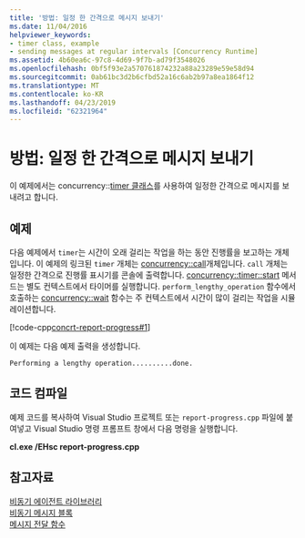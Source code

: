 ```yaml
---
title: '방법: 일정 한 간격으로 메시지 보내기'
ms.date: 11/04/2016
helpviewer_keywords:
- timer class, example
- sending messages at regular intervals [Concurrency Runtime]
ms.assetid: 4b60ea6c-97c8-4d69-9f7b-ad79f3548026
ms.openlocfilehash: 0bf5f93e2a570761874232a88a23289e59e58d94
ms.sourcegitcommit: 0ab61bc3d2b6cfbd52a16c6ab2b97a8ea1864f12
ms.translationtype: MT
ms.contentlocale: ko-KR
ms.lasthandoff: 04/23/2019
ms.locfileid: "62321964"
---
```

# <a name="how-to-send-a-message-at-a-regular-interval"></a>방법: 일정 한 간격으로 메시지 보내기

이 예제에서는 concurrency::[timer 클래스](../../parallel/concrt/reference/timer-class.md)를 사용하여 일정한 간격으로 메시지를 보내려고 합니다.

## <a name="example"></a>예제

다음 예제에서 `timer`는 시간이 오래 걸리는 작업을 하는 동안 진행률을 보고하는 개체입니다. 이 예제의 링크된 `timer` 개체는 [concurrency::call](../../parallel/concrt/reference/call-class.md)개체입니다. `call` 개체는 일정한 간격으로 진행률 표시기를 콘솔에 출력합니다. [concurrency::timer::start](reference/timer-class.md#start) 메서드는 별도 컨텍스트에서 타이머를 실행합니다. `perform_lengthy_operation` 함수에서 호출하는 [concurrency::wait](reference/concurrency-namespace-functions.md#wait) 함수는 주 컨텍스트에서 시간이 많이 걸리는 작업을 시뮬레이션합니다.

[!code-cpp[concrt-report-progress#1](../../parallel/concrt/codesnippet/cpp/how-to-send-a-message-at-a-regular-interval_1.cpp)]

이 예제는 다음 예제 출력을 생성합니다.

```Output
Performing a lengthy operation..........done.
```

## <a name="compiling-the-code"></a>코드 컴파일

예제 코드를 복사하여 Visual Studio 프로젝트 또는 `report-progress.cpp` 파일에 붙여넣고 Visual Studio 명령 프롬프트 창에서 다음 명령을 실행합니다.

**cl.exe /EHsc report-progress.cpp**

## <a name="see-also"></a>참고자료

[비동기 에이전트 라이브러리](../../parallel/concrt/asynchronous-agents-library.md)<br/>
[비동기 메시지 블록](../../parallel/concrt/asynchronous-message-blocks.md)<br/>
[메시지 전달 함수](../../parallel/concrt/message-passing-functions.md)
